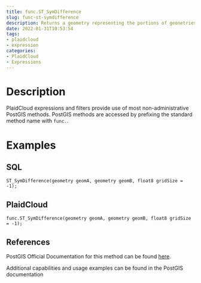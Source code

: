 ```yaml
---
title: func.ST_SymDifference
slug: func-st-symdifference
description: Returns a geometry representing the portions of geonetries A and B that do not intersect
date: 2022-01-31T10:53:54
tags:
- plaidcloud
- expression
categories:
- PlaidCloud
- Expressions
---
```



# Description


PlaidCloud expressions and filters provide use of most non-administrative PostGIS methods. PostGIS methods are accessed by prefixing the standard method name with `func.`.



# Examples


## SQL



```
ST_SymDifference(geometry geomA, geometry geomB, float8 gridSize = -1);
```


## PlaidCloud



```
func.ST_SymDifference(geometry geomA, geometry geomB, float8 gridSize = -1);
```


## References


PostGIS Official Documentation for this method can be found [here](https://postgis.net/docs/manual-3.1/ST_SymDifference.html).



Additional capabilities and usage examples can be found in the PostGIS documentation


